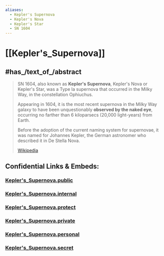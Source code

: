 ```yaml
---
aliases:
  - Kepler's Supernova
  - Kepler's Nova
  - Kepler's Star
  - SN 1604
---
```


# [[Kepler's_Supernova]] 


## #has_/text_of_/abstract 

> SN 1604, also known as **Kepler's Supernova**, Kepler's Nova or Kepler's Star, 
> was a Type Ia supernova that occurred in the Milky Way, in the constellation Ophiuchus. 
> 
> Appearing in 1604, it is the most recent supernova in the Milky Way galaxy to have been unquestionably __observed by the naked eye__, occurring no farther than 6 kiloparsecs (20,000 light-years) from Earth. 
> 
> Before the adoption of the current naming system for supernovae, it was named for Johannes Kepler, 
> the German astronomer who described it in De Stella Nova.
>
> [Wikipedia](https://en.wikipedia.org/wiki/Kepler's%20Supernova) 




## Confidential Links & Embeds: 

### [Kepler's_Supernova.public](/_public\Astronomy\Supernova/Kepler's_Supernova.public.md) 

### [Kepler's_Supernova.internal](/_internal\Astronomy\Supernova/Kepler's_Supernova.internal.md) 

### [Kepler's_Supernova.protect](/_protect\Astronomy\Supernova/Kepler's_Supernova.protect.md) 

### [Kepler's_Supernova.private](/_private\Astronomy\Supernova/Kepler's_Supernova.private.md) 

### [Kepler's_Supernova.personal](/_personal\Astronomy\Supernova/Kepler's_Supernova.personal.md) 

### [Kepler's_Supernova.secret](/_secret\Astronomy\Supernova/Kepler's_Supernova.secret.md)


